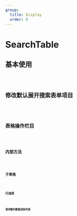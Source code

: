 ```yaml
---
group:
  title: Display
  order: 6
---
```


# SearchTable

## 基本使用

<code src="./demos/basic" />

## 修改默认展开搜索表单项目

<code src="./demos/defaultFieldCount" />

## 表格操作栏目

<code src="./demos/actions" />

## 内部方法

<code src="./demos/reload" />

## 子表格

<code src="./demos/tabs" />

## 行选择

<code src="./demos/row-selection" />

## 请求额外数据渲染列表

<code src="./demos/requestData" />
